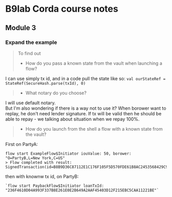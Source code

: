 
# B9lab Corda course notes

## Module 3

### Expand the example

> To find out
> - How do you pass a known state from the vault when launching a flow?

I can use simply tx id, and in a code pull the state like so:
`val ourStateRef = StateRef(SecureHash.parse(txId), 0)`

> - What notary do you choose?

I will use default notary.  
But I'm also wondering if there is a way not to use it?
When borower want to replay, he don't need lender signature. 
If tx will be valid then he should be able to repay - we talking about situation when we repay 100%.

> - How do you launch from the shell a flow with a known state from the vault?

First on PartyA:
```
flow start ExampleFlow$Initiator iouValue: 50, borower: "O=PartyB,L=New York,C=US"
> Flow completed with result: SignedTransaction(id=B8B9D36C87112E1C176F105F5D570FDE61B8AC2453568429C973D18B57B7C5D5)
```

then with knownw tx id, on PartyB:
```
`flow start PaybackFlow$Initiator loanTxId: "236F4610D04A993F337B8E261E0E2B649A2AAF45403D12F215EBC5CAA11221BE"`
```
